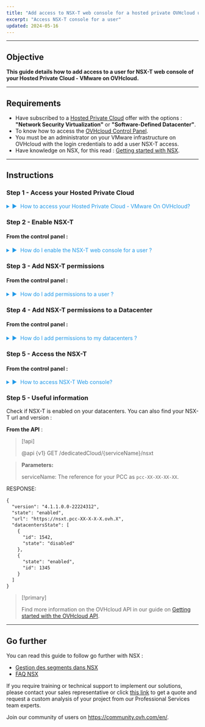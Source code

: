 ```yaml
---
title: "Add access to NSX-T web console for a hosted private OVHcloud user"
excerpt: "Access NSX-T console for a user"
updated: 2024-05-16
---
```

<style>
details>summary {
	color:rgb(33, 153, 232) !important;
	cursor: pointer;
}
details>summary::before {
	content:'\25B6';
	padding-right:1ch;
}
details[open]>summary::before {
	content:'\25BC';
}
</style>

---
## Objective

**This guide details how to add access to a user for NSX-T web console of your Hosted Private Cloud - VMware on OVHcloud.**

---
## Requirements

- Have subscribed to a [Hosted Private Cloud](https://www.ovhcloud.com/en-gb/hosted-private-cloud/vmware/) offer with the options : **"Network Security Virtualization"** or **"Software-Defined Datacenter"**.
- To know how to access the [OVHcloud Control Panel](/links/manager).
- You must be an administrator on your VMware infrastructure on OVHcloud with the login credentials to add a user NSX-T access.
- Have knowledge on NSX, for this read : [Getting started with NSX](/pages/hosted_private_cloud/hosted_private_cloud_powered_by_vmware/nsx-01-first-steps).

---
## Instructions

### Step 1 - Access your Hosted Private Cloud

<details>

<summary>How to access your Hosted Private Cloud - VMware On OVHcloud?</summary>

Once you have logged in to the OVHcloud Control Panel : 

1. Click on your `Hosted Private Cloud`{.action}

**Link** : https://www.ovh.com/manager/#/dedicated/dedicated_cloud/PCC-XXX -> `Replace PCC-XXX with the name of your private organization.`{.action}

![NSX](images/nsx_user_rights_7.png)

</details>

### Step 2 - Enable NSX-T

#### From the control panel :

<details>

<summary>How do I enable the NSX-T web console for a user ?</summary>

From the previous page (check screenshot), on your **Hosted Private Cloud (PCC)** :

1. Edit the user with whom you want to access the NSX-T web interface -> <code class="action">VMware</code> -> <code class="action">PCC-XX..</code> -> <code class="action">Users</code> -> <code class="action">Edit</code> and activate the button<code class="action">NSX Interface</code>.

![NSX screenshot](images/nsx_user_rights_3.png){.thumbnail}

![NSX screenshot](images/nsx_user_rights_13.png){.thumbnail}

![NSX screenshot](images/nsx_user_rights_1.png){.thumbnail}

</details>

### Step 3 - Add NSX-T permissions

#### From the control panel :
<details>
<summary>How do I add permissions to a user ?</summary>

From the users page on your **Hosted Private Cloud (PCC)** :

1. Clic on : <code class="action">VMware</code> > <code class="action">PCC-XX-XX-XX-XX</code> > <code class="action">Users</code> > <code class="action">Edit</code>.

![NSX screenshot](images/nsx_user_rights_7.png){.thumbnail}

</details>

### Step 4 - Add NSX-T permissions to a Datacenter

#### From the control panel :

<details>
<summary>How do I add permissions to my datacenters ?</summary>

At this stage, you just need to modify the permissions for each datacentre you want by : 
</br></br>
1. Clicking on : `VMware`{.action} > `PCC-XX-XX-XX-XX`{.action} > `Users`{.action} > `View / Edit rights for each DC`{.action}
</br></br>
The users page of you Datacenter :
</br></br>
2. Clic on : `...` > `Modify rights`
</br></br>
3. Choose the required permissions from the 3 main sections -> <code class="action">Vsphere access</code> > <code class="action">Access to vmNetwork</code> > <code class="action">Access to the V(X)LANs</code>.
</br></br>
The following rights are available: <strong>Operator</strong> / <strong>Administrator</strong> / <strong>None</strong> / <strong>Read-only</strong>
</br></br>
Only access to <code class="action">V(X)LANs</code> in <strong>Read Only</strong> is necessary to access NSX-T Web console.
</br></br>
Choose then <code class="action">Read Only</code> mode.
</br></br>
If you want to make changes in the NSX-T web interface, then additional rights will be required, such as <strong>Operator</strong> or <strong>Administrator</strong>.

![NSX screenshot](images/nsx_user_rights_8.png){.thumbnail}

</details>

### Step 5 - Access the NSX-T

#### From the control panel :

<details>
<summary>How to access NSX-T Web console?</summary>
Always from your Hosted Private Cloud PCC tree :
</br></br>
1. Clic on <code class="action">VMware</code> > <code class="action">PCC-XX-XX-XX-XX</code>.

Link -> https://www.ovh.com/manager/#/dedicated/dedicated_cloud/PCC-XX-XX-XX-XX > Replace `PCC-XX-XX-XX-XX`{.action} with yours.
</br></br>

![NSX screenshot](images/nsx_user_rights_9.png){.thumbnail}

![NSX screenshot](images/nsx_user_rights_10.png){.thumbnail}

![NSX screenshot](images/nsx_user_rights_11.png){.thumbnail}

![NSX screenshot](images/nsx_user_rights_12.png){.thumbnail}

</details>

### Step 5 - Useful information

Check if NSX-T is enabled on your datacenters. You can also find your NSX-T url and version : 

**From the API** :

> [!api]
>
> @api {v1} GET /dedicatedCloud/{serviceName}/nsxt

> **Parameters:**
>
> serviceName: The reference for your PCC as `pcc-XX-XX-XX-XX`.
> 

RESPONSE:
```Shell
{
  "version": "4.1.1.0.0-22224312",
  "state": "enabled",
  "url": "https://nsxt.pcc-XX-X-X-X.ovh.X",
  "datacentersState": [
    {
      "id": 1542,
      "state": "disabled"
    },
    {
      "state": "enabled",
      "id": 1345
    }
  ]
}
```

> [!primary]
>
>  Find more information on the OVHcloud API in our guide on [Getting started with the OVHcloud API](/pages/manage_and_operate/api/first-steps).

---
## Go further

You can read this guide to follow go further with NSX :
- [Gestion des segments dans NSX](/pages/hosted_private_cloud/hosted_private_cloud_powered_by_vmware/nsx-02-segment-management)
- [FAQ NSX](/pages/hosted_private_cloud/hosted_private_cloud_powered_by_vmware/nsx-11-faq)

If you require training or technical support to implement our solutions, please contact your sales representative or click [this link](/links/professional-services) to get a quote and request a custom analysis of your project from our Professional Services team experts.

Join our community of users on <https://community.ovh.com/en/>.